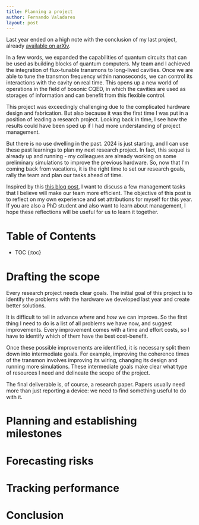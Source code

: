 ```yaml
---
title: Planning a project
author: Fernando Valadares
layout: post
---
```


Last year ended on a high note with the conclusion of my last project, already [available on arXiv](https://arxiv.org/pdf/2312.14665.pdf). 

In a few words, we expanded the capabilities of quantum circuits that can be used as building blocks of quantum computers. My team and I achieved the integration of flux-tunable transmons 
to long-lived cavities. Once we are able to tune the transmon frequency within nanoseconds, we can control its interactions with the cavity on real time. This opens up a new world of 
operations in the field of bosonic CQED, in which the cavities are used as storages of information and can benefit from this flexible control.

This project was exceedingly challenging due to the complicated hardware design and fabrication. But also because it was the first time I was put in a position of leading a research project. 
Looking back in time, I see how the results could have been sped up if I had more understanding of project management.

But there is no use dwelling in the past. 2024 is just starting, and I can use these past learnings to plan my next research project. In fact, this sequel is already up and running - my 
colleagues are already working on some preliminary simulations to improve the previous hardware. So, now that I'm coming back from vacations, it is the right time to set
our research goals, rally the team and plan our tasks ahead of time. 

Inspired by this [this blog post](https://www.projectmanager.com/blog/project-management-skills), I want to discuss a few management tasks that I believe will make our team more efficient.
The objective of this post is to reflect on my own experience and set attributions for myself for this year. If you are also a PhD student and also want to learn about management, I hope 
these reflections will be useful for us to learn it together. 

# Table of Contents
* TOC
{:toc}

# Drafting the scope

Every research project needs clear goals. The initial goal of this project is to identify the problems with the hardware we developed last year and create better solutions.

It is difficult to tell in advance _where_ and _how_ we can improve. So the first thing I need to do is a list of all problems we have now, and suggest improvements. Every improvement
comes with a time and effort costs, so I have to identify which of them have the best cost-benefit. 

Once these possible improvements are identified, it is necessary split them down into intermediate goals. For example, improving the coherence times of the transmon involves improving its wiring,
changing its design and running more simulations. These intermediate goals make clear what type of resources I need and delineate the scope of the project.

The final deliverable is, of course, a research paper. Papers usually need more than just reporting a device: we need to find something useful to do with it.

# Planning and establishing milestones

# Forecasting risks

# Tracking performance

# Conclusion
